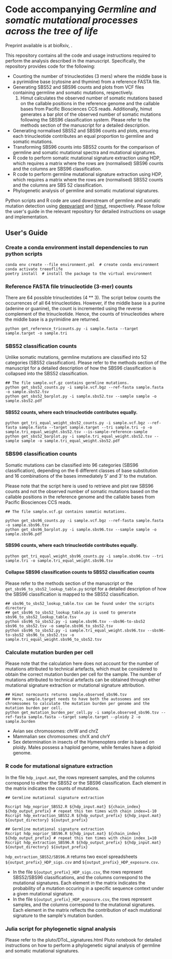 # Code accompanying *Germline and somatic mutational processes across the tree of life*

Preprint available is at bioRxiv, .

This repository contains all the code and usage instructions required to perform the analysis described in the manuscript. Specifically, the repository provides code for the following:

- Counting the number of trinucleotides (3 mers) where the middle base is a pyrimidine base (cytosine and thymine) from a reference FASTA file.
- Generating SBS52 and SBS96 counts and plots from VCF files containing germline and somatic mutations, respectively.
    1. Himut calculates the observed number of somatic mutations based on the callable positions in the reference genome and the callable bases from Pacific Biosciences CCS reads. Additionally, himut generates a bar plot of the observed number of somatic mutations following the SBS96 classification system. Please refer to the methods section of the manuscript for a detailed description.
- Generating normalised SBS52 and SBS96 counts and plots, ensuring each trinucleotide contributes an equal proportion to germline and somatic mutations. 
- Transforming SBS96 counts into SBS52 counts for the comparison of germline and somatic mutational spectra and mutational signatures.
- R code to perform somatic mutational signature extraction using HDP, which requires a matrix where the rows are (normalised) SBS96 counts and the columns are SBS96 classification.
- R code to perform germline mutational signature extraction using HDP, which requires a matrix where the rows are (normalised) SBS52 counts and the columns are SBS 52 classification.
- Phylogenetic analysis of germline and somatic mutational signatures.

Python scripts and R code are used downstream of germline and somatic mutation detection using [deepvariant](https://github.com/google/deepvariant) and [himut](https://github.com/sjin09/himut), respectively. Please follow the user's guide in the relevant repository for detailed instructions on usage and implementation.

## User's Guide

### Create a conda environment install dependencies to run python scripts

```
conda env create --file environment.yml  # create conda environment
conda activate treeoflife
poetry install  # install the package to the virtual environment
```

### Reference FASTA file trinucleotide (3-mer) counts

There are 64 possible trinucleotides (4 ** 3). The script below counts the occurrences of all 64 trinucleotides. However, if the middle base is a purine (adenine or guanine), the count is incremented using the reverse complement of the trinucleotide. Hence, the counts of trinucleotides where the middle base is a pyrimidine are returned. 

```
python get_reference_tricounts.py -i sample.fasta --target sample.target -o sample.tri
```

### SBS52 classification counts

Unlike somatic mutations, germline mutations are classified into 52 categories (SBS52 classification). Please refer to the methods section of the manuscript for a detailed description of how the SBS96 classification is collapsed into the SBS52 classification.

```
## The file sample.vcf.gz contains germline mutations.
python get_sbs52_counts.py -i sample.vcf.bgz --ref-fasta sample.fasta -o sample.sbs52.tsv
python get_sbs52_barplot.py -i sample.sbs52.tsv --sample sample -o sample.sbs52.pdf
```

#### SBS52 counts, where each trinucleotide contributes equally.

```
python get_tri_equal_weight_sbs52_counts.py -i sample.vcf.bgz --ref-fasta sample.fasta --target sample.target --tri sample.tri -o -o sample.tri_equal_weight.sbs52.tsv --is-sample-reference-sample
python get_sbs52_barplot.py -i sample.tri_equal_weight.sbs52.tsv --sample sample -o sample.tri_equal_weight.sbs52.pdf
```

### SBS96 classification counts

Somatic mutations can be classified into 96 categories (SBS96 classification), depending on the 6 different classes of base substitution and 16 combinations of the bases immediately 5’ and 3’ to the mutation. 

Please note that the script here is used to retrieve and plot raw SBS96 counts and not the observed number of somatic mutations based on the callable positions in the reference genome and the callable bases from Pacific Biosciences CCS reads.

```
## The file sample.vcf.gz contains somatic mutations.

python get_sbs96_counts.py -i sample.vcf.bgz --ref-fasta sample.fasta -o sample.sbs96.tsv
python get_sbs96_barplot.py -i sample.sbs96.tsv --sample sample -o sample.sbs96.pdf
```

#### SBS96 counts, where each trinucleotide contributes equally.

```
python get_tri_equal_weight_sbs96_counts.py -i sample.sbs96.tsv --tri sample.tri -o sample.tri_equal_weight.sbs96.tsv
```

#### Collapse SBS96 classification counts to SBS52 classification counts

Please refer to the methods section of the manuscript or the `get_sbs96_to_sbs52_lookup_table.py` script for a detailed description of how the SBS96 classification is mapped to the SBS52 classification.

```
## sbs96_to_sbs52_lookup_table.tsv can be found under the scripts directory
## get_sbs96_to_sbs52_lookup_table.py is used to generate sbs96_to_sbs52_lookup_table.tsv
python sbs96_to_sbs52.py -i sample.sbs96.tsv --sbs96-to-sbs52 sbs96_to_sbs52.tsv -o sample.sbs96_to_sbs52.tsv
python sbs96_to_sbs52.py -i sample.tri_equal_weight.sbs96.tsv --sbs96-to-sbs52 sbs96_to_sbs52.tsv -o sample.tri_equal_weight.sbs96_to_sbs52.tsv
```
### Calculate mutation burden per cell

Please note that the calculation here does not account for the number of mutations attributed to technical artefacts, which must be considered to obtain the correct mutation burden per cell for the sample. The number of mutations attributed to technical artefacts can be obtained through either mutational signature extraction or mutational signature attribution.

```
## Himut normcounts returns sample.observed_sbs96.tsv
## Here, sample.target needs to have both the autosomes and sex chromosomes to calculate the mutation burden per genome and the mutation burden per cell.
python get_mutation_burden_per_cell.py -i sample.observed_sbs96.tsv --ref-fasta sample.fasta --target sample.target --ploidy 2 -o sample.burden
```

- Avian sex chromosomes: chrW and chrZ
- Mammalian sex chromosomes: chrX and chrY
- Sex determination in insects of the Hymenoptera order is based on ploidy. Males possess a haploid genome, while females have a diploid genome.

### R code for mutational signature extraction

In the file `hdp_input.mat`, the rows represent samples, and the columns correspond to either the SBS52 or the SBS96 classification. Each element in the matrix indicates the counts of mutations.

```
## Germline mutational signature extraction

Rscript hdp_noprior_SBS52.R ${hdp_input.mat} ${chain_index} ${hdp_output_prefix} # repeat this ten times with chain index=1-10
Rscript hdp_extraction_SBS52.R ${hdp_output_prefix} ${hdp_input.mat} ${output_directory} ${output_prefix}

## Germline mutational signature extraction
Rscript hdp_noprior_SBS96.R ${hdp_input.mat} ${chain_index} ${hdp_output_prefix} # repeat this ten times with chain index_1=10
Rscript hdp_extraction_SBS96.R ${hdp_output_prefix} ${hdp_input.mat} ${output_directory} ${output_prefix}
```
`hdp_extraction_SBS52/SBS96.R` returns two excel spreadsheets `${output_prefix}_HDP_sigs.csv` and `${output_prefix}_HDP_exposure.csv`. 
- In the file `${output_prefix}_HDP_sigs.csv`, the rows represent SBS52/SBS96 classifications, and the columns correspond to the mutational signatures. Each element in the matrix indicates the probability of a mutation occuring in a specific sequence context under a given mutational signature.
- In the file `${output_prefix}_HDP_exposure.csv`, the rows represent samples, and the columns correspond to the mutational signatures. Each element in the matrix reflects the contribution of each mutational signature to the sample's mutation burden.

### Julia script for phylogenetic signal analysis

Please refer to the pluto/DToL_signatures.html Pluto notebook for detailed instructions on how to perform a phylogenetic signal analysis of germline and somatic mutational signatures.
